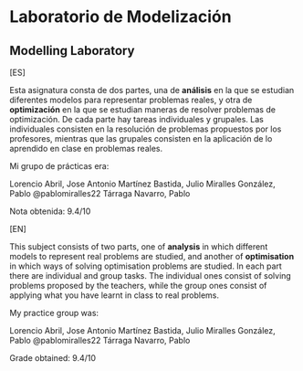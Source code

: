 # Laboratorio de Modelización
## Modelling Laboratory

[ES]

Esta asignatura consta de dos partes, una de **análisis** en la que se estudian diferentes modelos para representar problemas reales, y otra de **optimización** en la que se estudian maneras de resolver problemas de optimización. De cada parte hay tareas individuales y grupales. Las individuales consisten en la resolución de problemas propuestos por los profesores, mientras que las grupales consisten en la aplicación de lo aprendido en clase en problemas reales.

Mi grupo de prácticas era:

Lorencio Abril, Jose Antonio
Martínez Bastida, Julio
Miralles González, Pablo @pablomiralles22
Tárraga Navarro, Pablo 

Nota obtenida: 9.4/10

[EN]

This subject consists of two parts, one of **analysis** in which different models to represent real problems are studied, and another of **optimisation** in which ways of solving optimisation problems are studied. In each part there are individual and group tasks. The individual ones consist of solving problems proposed by the teachers, while the group ones consist of applying what you have learnt in class to real problems.

My practice group was:

Lorencio Abril, Jose Antonio
Martínez Bastida, Julio
Miralles González, Pablo @pablomiralles22
Tárraga Navarro, Pablo 

Grade obtained: 9.4/10
